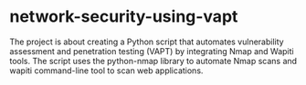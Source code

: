 # network-security-using-vapt
The project is about creating a Python script that automates vulnerability assessment and penetration testing (VAPT) by integrating Nmap and Wapiti tools. The script uses the python-nmap library to automate Nmap scans and wapiti command-line tool to scan web applications.
